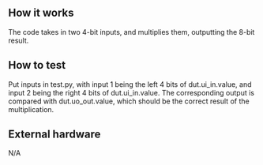 <!---

This file is used to generate your project datasheet. Please fill in the information below and delete any unused
sections.

You can also include images in this folder and reference them in the markdown. Each image must be less than
512 kb in size, and the combined size of all images must be less than 1 MB.
-->

## How it works

The code takes in two 4-bit inputs, and multiplies them, outputting the 8-bit result.

## How to test

Put inputs in test.py, with input 1 being the left 4 bits of dut.ui_in.value, and input 2 being the right 4 bits of dut.ui_in.value.
The corresponding output is compared with dut.uo_out.value, which should be the correct result of the multiplication.

## External hardware

N/A
